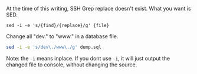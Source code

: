 At the time of this writing, SSH Grep replace doesn't exist.  What you want is SED.

`sed -i -e 's/{find}/{replace}/g' {file}`

Change all "dev." to "www." in a database file.

```bash
sed -i -e 's/dev\./www\./g' dump.sql
```

Note: the `-i` means inplace.  If you dont use `-i`, it will just output the changed file to console, without changing the source.
